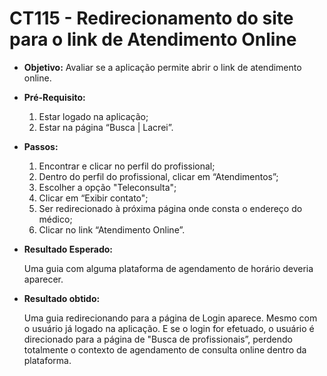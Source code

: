 # CT115 - Redirecionamento do site para o link de Atendimento Online

- **Objetivo:** Avaliar se a aplicação permite abrir o link de atendimento online.

- **Pré-Requisito:**
    1. Estar logado na aplicação;
    2. Estar na página “Busca | Lacrei”.

- **Passos:**
    1. Encontrar e clicar no perfil do profissional;
    2. Dentro do perfil do profissional, clicar em “Atendimentos”;
    3. Escolher a opção "Teleconsulta";
    4. Clicar em “Exibir contato";
    5. Ser redirecionado à próxima página onde consta o endereço do médico;
    6. Clicar no link “Atendimento Online”.

- **Resultado Esperado:**
    
    Uma guia com alguma plataforma de agendamento de horário deveria aparecer.
    
- **Resultado obtido:**
    
    Uma guia redirecionando para a página de Login aparece. Mesmo com o usuário já logado na aplicação. E se o login for efetuado, o usuário é direcionado para a página de "Busca de profissionais”, perdendo totalmente o contexto de agendamento de consulta online dentro da plataforma.